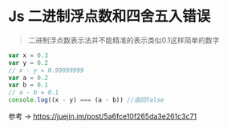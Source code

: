 # Js 二进制浮点数和四舍五入错误

>二进制浮点数表示法并不能精准的表示类似0.1这样简单的数字

```js
var x = 0.3
var y = 0.2
// x - y = 0.99999999
var a = 0.2
var b = 0.1
// a - b = 0.1
console.log((x - y) === (a - b)) //返回false
```
参考 -> https://juejin.im/post/5a6fce10f265da3e261c3c71

